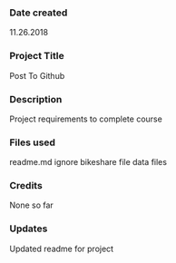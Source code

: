 ### Date created
11.26.2018

### Project Title
Post To Github

### Description
Project requirements to complete course

### Files used
readme.md
ignore
bikeshare file
data files

### Credits
None so far

### Updates
Updated readme for project
